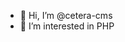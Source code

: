 - 👋 Hi, I’m @cetera-cms
- 👀 I’m interested in PHP
<!---
cetera-cms/cetera-cms is a ✨ special ✨ repository because its `README.md` (this file) appears on your GitHub profile.
You can click the Preview link to take a look at your changes.
--->

